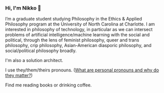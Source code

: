 ### Hi, I'm Nikko 👋

I’m a graduate student studying Philosophy in the Ethics & Applied Philosophy program at the University of North Carolina at Charlotte. I am interested in philosophy of technology, in particular as we can intersect problems of artificial intelligence/machine learning with the social and political, through the lens of feminist philosophy, queer and trans philosophy, crip philosophy, Asian-American diasporic philosophy, and social/political philosophy broadly.

I'm also a solution architect.

I use they/them/theirs pronouns. ([What are personal pronouns and why do they matter?](https://pronouns.org/what-and-why))

Find me reading books or drinking coffee.

<!--
**nosaka0/nosaka0** is a ✨ _special_ ✨ repository because its `README.md` (this file) appears on your GitHub profile.

Here are some ideas to get you started:

- 🔭 I’m currently working on ...
- 🌱 I’m currently learning ...
- 👯 I’m looking to collaborate on ...
- 🤔 I’m looking for help with ...
- 💬 Ask me about ...
- 📫 How to reach me: ...
- 😄 Pronouns: ...
- ⚡ Fun fact: ...
-->
